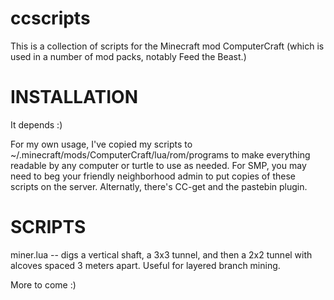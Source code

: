 ccscripts
=========

This is a collection of scripts for the Minecraft mod ComputerCraft (which is used in a number of mod packs, notably Feed the Beast.)

INSTALLATION
============
It depends :)

For my own usage, I've copied my scripts to ~/.minecraft/mods/ComputerCraft/lua/rom/programs to make everything readable by any computer or turtle to use as needed.  For SMP, you may need to beg your friendly neighborhood admin to put copies of these scripts on the server.  Alternatly, there's CC-get and the pastebin plugin.

SCRIPTS
=======

miner.lua -- digs a vertical shaft, a 3x3 tunnel, and then a 2x2 tunnel with alcoves spaced 3 meters apart.  Useful for layered branch mining.

More to come :)
